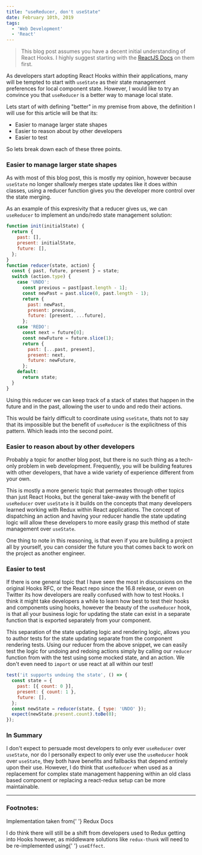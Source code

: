 ```yaml
---
title: "useReducer, don't useState"
date: February 10th, 2019
tags:
  - 'Web Development'
  - 'React'
---
```


> This blog post assumes you have a decent initial understanding of React Hooks.
> I highly suggest starting with the
> [ReactJS Docs](https://reactjs.org/docs/hooks-intro.html) on them first.

As developers start adopting React Hooks within their applications, many will be
tempted to start with `useState` as their state management preferences for local
component state. However, I would like to try an convince you that `useReducer`
is a better way to manage local state.

Lets start of with defining "better" in my premise from above, the definition I
will use for this article will be that its:

- Easier to manage larger state shapes
- Easier to reason about by other developers
- Easier to test

So lets break down each of these three points.

### Easier to manage larger state shapes

As with most of this blog post, this is mostly my opinion, however because
`useState` no longer shallowly merges state updates like it does within classes,
using a reducer function gives you the developer more control over the state
merging.

As an example of this expresivity that a reducer gives us, we can `useReducer`
to implement an undo/redo state management solution<FootnoteRef id="1" />:

```jsx
function init(initialState) {
  return {
    past: [],
    present: initialState,
    future: [],
  };
}
function reducer(state, action) {
  const { past, future, present } = state;
  switch (action.type) {
    case 'UNDO':
      const previous = past[past.length - 1];
      const newPast = past.slice(0, past.length - 1);
      return {
        past: newPast,
        present: previous,
        future: [present, ...future],
      };
    case 'REDO':
      const next = future[0];
      const newFuture = future.slice(1);
      return {
        past: [...past, present],
        present: next,
        future: newFuture,
      };
    default:
      return state;
  }
}
```

Using this reducer we can keep track of a stack of states that happen in the
future and in the past, allowing the user to undo and redo their actions.

This would be fairly difficult to coordinate using `useState`, thats not to say
that its impossible but the benefit of `useReducer` is the explicitness of this
pattern. Which leads into the second point.

### Easier to reason about by other developers

Probably a topic for another blog post, but there is no such thing as a
tech-only problem in web development. Frequently, you will be building features
with other developers, that have a wide variety of experience different from
your own.

This is mostly a more generic topic that permeates through other topics than
just React Hooks, but the general take-away with the benefit of `useReducer`
over `useState` is it builds on the concepts that many developers learned
working with Redux within React applications<FootnoteRef id="2" />. The concept
of dispatching an action and having your reducer handle the state updating logic
will allow these developers to more easily grasp this method of state management
over `useState`.

One thing to note in this reasoning, is that even if you are building a project
all by yourself, you can consider the future you that comes back to work on the
project as another engineer.

### Easier to test

If there is one general topic that I have seen the most in discussions on the
original Hooks RFC, or the React repo since the 16.8 release, or even on Twitter
its how developers are really confused with how to test Hooks. I think it might
take developers a while to learn how best to test their hooks and components
using hooks, however the beauty of the `useReducer` hook, is that all your
business logic for updating the state can exist in a separate function that is
exported separately from your component.

This separation of the state updating logic and rendering logic, allows you to
author tests for the state updating separate from the component rendering tests.
Using our reducer from the above snippet, we can easily test the logic for
undoing and redoing actions simply by calling our `reducer` function from with
the test using some mocked state, and an action. We don't even need to `import`
or use react at all within our test!

```jsx
test('it supports undoing the state', () => {
  const state = {
    past: [{ count: 0 }],
    present: { count: 1 },
    future: [],
  };
  const newState = reducer(state, { type: 'UNDO' });
  expect(newState.present.count).toBe(0);
});
```

### In Summary

I don't expect to persuade most developers to only ever `useReducer` over
`useState`, nor do I personally expect to only ever use the `useReducer` hook
over `useState`, they both have benefits and fallbacks that depend entirely upon
their use. However, I do think that `useReducer` when used as a replacement for
complex state management happening within an old class based component or
replacing a react-redux setup can be more maintainable.

<Spacer />

---

<Spacer />

### Footnotes:

<Footnote id="1">Implementation taken from{' '}
<ExternalLink href="https://redux.js.org/recipes/implementing-undo-history">Redux
Docs</ExternalLink></Footnote>

<Footnote id="2">I do think there will still be a shift from developers used to
Redux getting into Hooks however, as middleware solutions like `redux-thunk`
will need to be re-implemented using{' '} `useEffect`.</Footnote>
